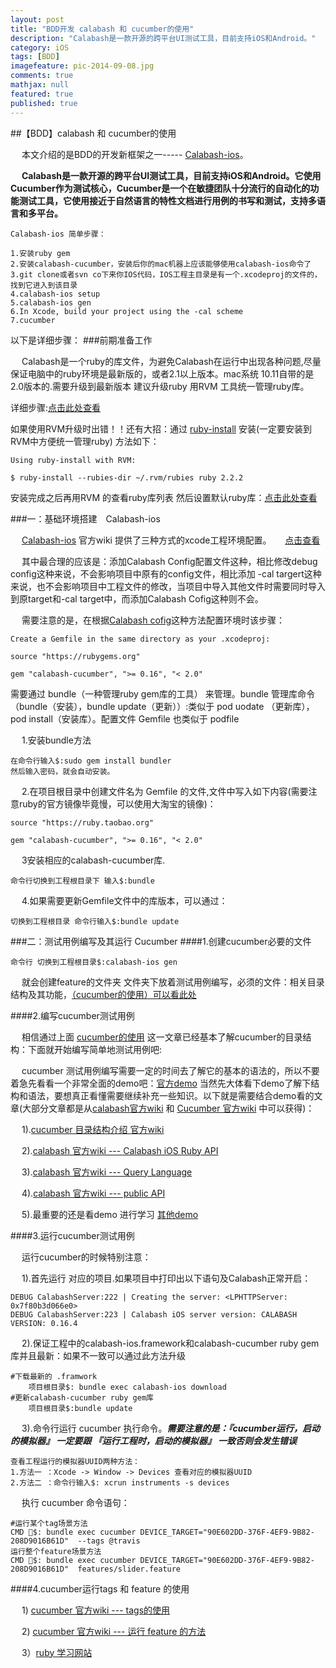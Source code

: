 ```yaml
---
layout: post
title: "BDD开发 calabash 和 cucumber的使用"
description: "Calabash是一款开源的跨平台UI测试工具，目前支持iOS和Android。"
category: iOS
tags: [BDD]
imagefeature: pic-2014-09-08.jpg
comments: true
mathjax: null
featured: true
published: true
---
```



##【BDD】calabash 和 cucumber的使用

　	本文介绍的是BDD的开发新框架之一----- [Calabash-ios](https://github.com/calabash/calabash-ios)。

　	**Calabash是一款开源的跨平台UI测试工具，目前支持iOS和Android。它使用Cucumber作为测试核心，Cucumber是一个在敏捷团队十分流行的自动化的功能测试工具，它使用接近于自然语言的特性文档进行用例的书写和测试，支持多语言和多平台。**
　

	Calabash-ios 简单步骤：

	1.安装ruby gem
	2.安装calabash-cucumber，安装后你的mac机器上应该能够使用calabash-ios命令了
	3.git clone或者svn co下来你IOS代码，IOS工程主目录是有一个.xcodeproj的文件的，找到它进入到该目录
	4.calabash-ios setup
	5.calabash-ios gen
	6.In Xcode, build your project using the -cal scheme
	7.cucumber
  以下是详细步骤：
###前期准备工作

　	Calabash是一个ruby的库文件，为避免Calabash在运行中出现各种问题,尽量保证电脑中的ruby环境是最新版的，或者2.1以上版本。mac系统 10.11自带的是2.0版本的.需要升级到最新版本 建议升级ruby 用RVM 工具统一管理ruby库。

详细步骤:[点击此处查看](https://ruby-china.org/wiki/install_ruby_guide)

如果使用RVM升级时出错！！还有大招：通过 [ruby-install](https://github.com/postmodern/ruby-install#readme) 安装(一定要安装到RVM中方便统一管理ruby) 方法如下：

	Using ruby-install with RVM:

	$ ruby-install --rubies-dir ~/.rvm/rubies ruby 2.2.2

安装完成之后再用RVM 的查看ruby库列表 然后设置默认ruby库：[点击此处查看](https://ruby-china.org/wiki/install_ruby_guide)
	

###一：基础环境搭建　Calabash-ios	

　	[Calabash-ios](https://github.com/calabash/calabash-ios) 官方wiki 提供了三种方式的xcode工程环境配置。
　	[点击查看](https://github.com/calabash/calabash-ios/wiki/Tutorial%3A-How-to-add-Calabash-to-Xcode)


　	其中最合理的应该是：添加Calabash Config配置文件这种，相比修改debug config这种来说，不会影响项目中原有的config文件，相比添加 -cal targert这种来说，也不会影响项目中工程文件的修改，当项目中导入其他文件时需要同时导入到原target和-cal target中，而添加Calabash Cofig这种则不会。

　	需要注意的是，在根据[Calabash cofig](https://github.com/calabash/calabash-ios/wiki/Tutorial%3A-Calabash-config)这种方法配置环境时该步骤：

	Create a Gemfile in the same directory as your .xcodeproj:

	source "https://rubygems.org"

	gem "calabash-cucumber", ">= 0.16", "< 2.0"


需要通过 bundle（一种管理ruby gem库的工具） 来管理。bundle 管理库命令（bundle（安装），bundle update（更新））:类似于 pod uodate （更新库），pod install（安装库）。配置文件 Gemfile 也类似于 podfile

　	1.安装bundle方法

	在命令行输入$:sudo gem install bundler
	然后输入密码，就会自动安装。

　	2.在项目根目录中创建文件名为 Gemfile 的文件,文件中写入如下内容(需要注意ruby的官方镜像毕竟慢，可以使用大淘宝的镜像)：

	source "https://ruby.taobao.org" 

	gem "calabash-cucumber", ">= 0.16", "< 2.0"

　	3安装相应的calabash-cucumber库.

	命令行切换到工程根目录下 输入$:bundle 

　	4.如果需要更新Gemfile文件中的库版本，可以通过：

	切换到工程根目录 命令行输入$:bundle update

###二：测试用例编写及其运行 Cucumber
####1.创建cucumber必要的文件


	命令行 切换到工程根目录$:calabash-ios gen

　	就会创建feature的文件夹 文件夹下放着测试用例编写，必须的文件：相关目录结构及其功能，[（cucumber的使用）可以看此处](http://blog.csdn.net/liangliang103377/article/details/49928279) 


####2.编写cucumber测试用例

　	相信通过上面 [cucumber的使用](http://blog.csdn.net/liangliang103377/article/details/49928279) 这一文章已经基本了解cucumber的目录结构：下面就开始编写简单地测试用例吧:

　	cucumber 测试用例编写需要一定的时间去了解它的基本的语法的，所以不要着急先看看一个非常全面的demo吧：[官方demo](https://github.com/calabash/ios-smoke-test-app) 当然先大体看下demo了解下结构和语法，要想真正看懂需要继续补充一些知识。以下就是需要结合demo看的文章(大部分文章都是从[calabash官方wiki](https://github.com/calabash/calabash-ios/wiki) 和 [Cucumber 官方wiki](https://github.com/cucumber/cucumber/wiki/A-Table-Of-Content) 中可以获得)：


　	1).[cucumber 目录结构介绍 官方wiki](https://github.com/cucumber/cucumber/wiki/Cucumber-Backgrounder) 

　	2).[calabash 官方wiki --- Calabash iOS Ruby API](https://github.com/calabash/calabash-ios/wiki/Calabash-iOS-Ruby-API)

　	3).[calabash 官方wiki --- Query Language](https://github.com/calabash/calabash-ios/wiki/Query-Language)

　	4).[calabash 官方wiki --- public API](http://calabashapi.xamarin.com/ios/_index.html)


　	5).最重要的还是看demo 进行学习 [其他demo](https://github.com/jmoody/briar-ios-example)

####3.运行cucumber测试用例

　	运行cucumber的时候特别注意：

　	1).首先运行 对应的项目.如果项目中打印出以下语句及Calabash正常开启：

	DEBUG CalabashServer:222 | Creating the server: <LPHTTPServer: 0x7f80b3d066e0>
	DEBUG CalabashServer:223 | Calabash iOS server version: CALABASH VERSION: 0.16.4
　	2).保证工程中的calabash-ios.framework和calabash-cucumber ruby gem库并且最新：如果不一致可以通过此方法升级

	#下载最新的 .framwork
		项目根目录$: bundle exec calabash-ios download  
	#更新calabash-cucumber ruby gem库  
		项目根目录$:bundle update    

　	3).命令行运行 cucumber 执行命令。***需要注意的是：『cucumber运行，启动的模拟器』 一定要跟 『运行工程时，启动的模拟器』 一致否则会发生错误***

	查看工程运行的模拟器UUID两种方法：
	1.方法一 ：Xcode -> Window -> Devices 查看对应的模拟器UUID
	2.方法二 ：命令行输入$: xcrun instruments -s devices
　	执行 cucumber 命令语句：

	#运行某个tag场景方法
	CMD $: bundle exec cucumber DEVICE_TARGET="90E602DD-376F-4EF9-9B82-208D9016B61D"  --tags @travis
	运行整个feature场景方法
	CMD $: bundle exec cucumber DEVICE_TARGET="90E602DD-376F-4EF9-9B82-208D9016B61D"  features/slider.feature
####4.cucumber运行tags 和 feature 的使用

　	1) [cucumber 官方wiki --- tags的使用](https://github.com/cucumber/cucumber/wiki/Tags)

　	2) [cucumber 官方wiki --- 运行 feature 的方法](https://github.com/cucumber/cucumber/wiki/Running-Features)
　	

 　	3）[ruby 学习网站](http://www.runoob.com/ruby/ruby-tutorial.html)




	
　	
	
